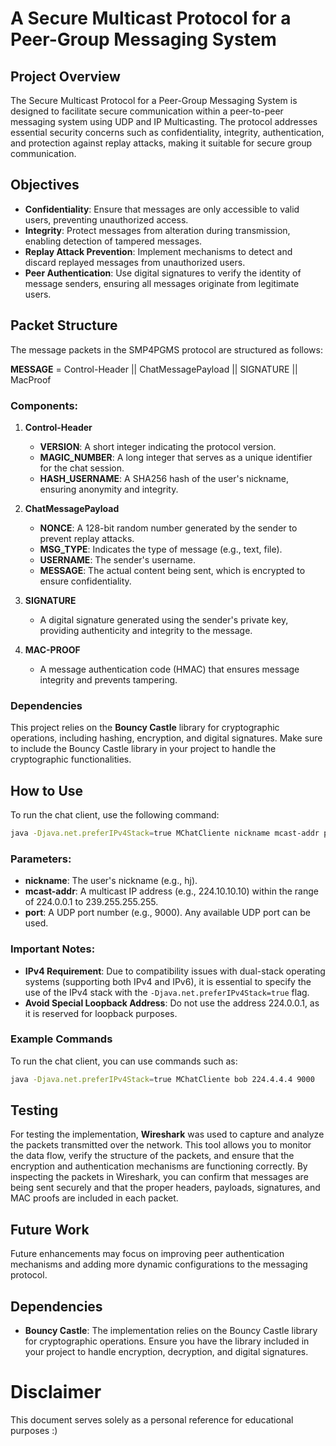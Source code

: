 # A Secure Multicast Protocol for a Peer-Group Messaging System

## Project Overview

The Secure Multicast Protocol for a Peer-Group Messaging System is designed to facilitate secure communication within a peer-to-peer messaging system using UDP and IP Multicasting. The protocol addresses essential security concerns such as confidentiality, integrity, authentication, and protection against replay attacks, making it suitable for secure group communication.

## Objectives

- **Confidentiality**: Ensure that messages are only accessible to valid users, preventing unauthorized access.
- **Integrity**: Protect messages from alteration during transmission, enabling detection of tampered messages.
- **Replay Attack Prevention**: Implement mechanisms to detect and discard replayed messages from unauthorized users.
- **Peer Authentication**: Use digital signatures to verify the identity of message senders, ensuring all messages originate from legitimate users.

## Packet Structure

The message packets in the SMP4PGMS protocol are structured as follows:

**MESSAGE** = Control-Header || ChatMessagePayload || SIGNATURE || MacProof

### Components:

1. **Control-Header**
   - **VERSION**: A short integer indicating the protocol version.
   - **MAGIC_NUMBER**: A long integer that serves as a unique identifier for the chat session.
   - **HASH_USERNAME**: A SHA256 hash of the user's nickname, ensuring anonymity and integrity.

2. **ChatMessagePayload**
   - **NONCE**: A 128-bit random number generated by the sender to prevent replay attacks.
   - **MSG_TYPE**: Indicates the type of message (e.g., text, file).
   - **USERNAME**: The sender's username.
   - **MESSAGE**: The actual content being sent, which is encrypted to ensure confidentiality.

3. **SIGNATURE**
   - A digital signature generated using the sender's private key, providing authenticity and integrity to the message.

4. **MAC-PROOF**
   - A message authentication code (HMAC) that ensures message integrity and prevents tampering.

### Dependencies

This project relies on the **Bouncy Castle** library for cryptographic operations, including hashing, encryption, and digital signatures. Make sure to include the Bouncy Castle library in your project to handle the cryptographic functionalities.

## How to Use

To run the chat client, use the following command:

```bash
java -Djava.net.preferIPv4Stack=true MChatCliente nickname mcast-addr port
```
### Parameters:

- **nickname**: The user's nickname (e.g., hj).
- **mcast-addr**: A multicast IP address (e.g., 224.10.10.10) within the range of 224.0.0.1 to 239.255.255.255.
- **port**: A UDP port number (e.g., 9000). Any available UDP port can be used.

### Important Notes:

- **IPv4 Requirement**: Due to compatibility issues with dual-stack operating systems (supporting both IPv4 and IPv6), it is essential to specify the use of the IPv4 stack with the `-Djava.net.preferIPv4Stack=true` flag.
- **Avoid Special Loopback Address**: Do not use the address 224.0.0.1, as it is reserved for loopback purposes.

### Example Commands

To run the chat client, you can use commands such as:

```bash
java -Djava.net.preferIPv4Stack=true MChatCliente bob 224.4.4.4 9000
```

## Testing

For testing the implementation, **Wireshark** was used to capture and analyze the packets transmitted over the network. This tool allows you to monitor the data flow, verify the structure of the packets, and ensure that the encryption and authentication mechanisms are functioning correctly. By inspecting the packets in Wireshark, you can confirm that messages are being sent securely and that the proper headers, payloads, signatures, and MAC proofs are included in each packet.

## Future Work

Future enhancements may focus on improving peer authentication mechanisms and adding more dynamic configurations to the messaging protocol.

## Dependencies

- **Bouncy Castle**: The implementation relies on the Bouncy Castle library for cryptographic operations. Ensure you have the library included in your project to handle encryption, decryption, and digital signatures.

# Disclaimer
This document serves solely as a personal reference for educational purposes :)
